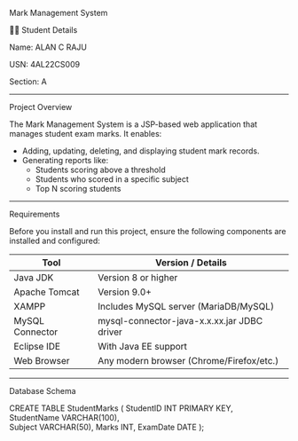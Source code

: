  Mark Management System

👨‍🎓 Student Details

Name: ALAN C RAJU

USN:  4AL22CS009

Section: A

---
 Project Overview

The Mark Management System is a JSP-based web application that manages student exam marks. It enables:

- Adding, updating, deleting, and displaying student mark records.
- Generating reports like:
  - Students scoring above a threshold
  - Students who scored in a specific subject
  - Top N scoring students

---

Requirements

Before you install and run this project, ensure the following components are installed and configured:

| Tool            | Version / Details                        |
|-----------------|-------------------------------------------|
| Java JDK        | Version 8 or higher                       |
| Apache Tomcat   | Version 9.0+                              |
| XAMPP           | Includes MySQL server (MariaDB/MySQL)    |
| MySQL Connector | mysql-connector-java-x.x.xx.jar JDBC driver |
| Eclipse IDE     | With Java EE support                     |
| Web Browser     | Any modern browser (Chrome/Firefox/etc.)

---

Database Schema


CREATE TABLE StudentMarks (
    StudentID INT PRIMARY KEY,                                                                                  
    StudentName VARCHAR(100),                                                                   
    Subject VARCHAR(50),
    Marks INT,
    ExamDate DATE
);
